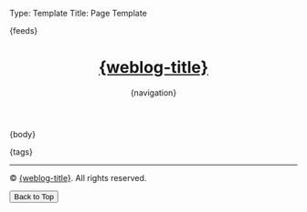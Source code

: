 Type: Template
Title: Page Template

<!DOCTYPE html>
<html lang="en">
<head>
<title>{weblog-title}{separator}{post-title}</title>
<meta charset="utf-8">
<meta name="viewport" content="width=device-width, initial-scale=1">
{feeds}
<style>
@import url('https://fonts.googleapis.com/css2?family=Source+Code+Pro:wght@400;700&family=Merriweather:wght@400;700&family=Open+Sans:wght@400;700&display=swap');
@import url('https://static.omg.lol/type/fontawesome-free/css/all.css');

/* Nord Theme Colors with a Splash of Personality */
:root {
	--foreground: #D8DEE9; /* nord4 */
	--background: #2E3440; /* nord0 */
	--link: #88C0D0;      /* nord8 */
	--accent: #81A1C1;    /* nord9 */
	--highlight: #A3BE8C; /* nord14 */
	--tag-bg: #5E81AC;    /* nord10 */
	--tag-color: #ECEFF4; /* nord6 */
	--button-bg: #81A1C1;
	--button-text: #2E3440;
}

@media (prefers-color-scheme: dark) {
	:root {
		--foreground: #ECEFF4; /* nord6 */
		--background: #2E3440; /* nord0 */
		--link: #88C0D0;      /* nord8 */
		--accent: #81A1C1;    /* nord9 */
		--highlight: #A3BE8C; /* nord14 */
		--tag-bg: #5E81AC;    /* nord10 */
		--tag-color: #ECEFF4; /* nord6 */
		--button-bg: #81A1C1;
		--button-text: #2E3440;
	}
}

* {
	box-sizing: border-box;
}

body {
	font-family: 'Open Sans', sans-serif;
	font-size: 120%;
	color: var(--foreground);
	background: var(--background);
	line-height: 1.7;
	margin: 0;
	padding: 0;
	transition: background-color 0.3s, color 0.3s;
}

header nav ul {
	list-style-type: none;
	margin: 0;
	padding: 0;
}

header nav li {
	display: inline-block;
	margin-right: 1.5em;
}

header nav li a {
	display: block;
	text-decoration: none;
	color: var(--link);
	padding: 0.5em 0;
	font-weight: 700;
	transition: color 0.3s;
}

header nav li a:hover {
	color: var(--highlight);
}

h1, h2, h3, h4, h5, h6 {
	font-family: 'Merriweather', serif;
	margin: 1rem 0;
	color: var(--foreground);
	letter-spacing: 0.5px;
}

p, li {
	margin-bottom: 1.5em;
}

header, main, footer {
	max-width: 60em;
	margin: 2em auto;
	padding: 0 1em;
}

header {
	margin-top: 4em;
}

footer p {
	margin-top: 5em;
	font-size: 90%;
	text-align: center;
	color: var(--accent);
}

a:link { color: var(--link); }
a:visited { color: var(--link); }
a:hover { color: var(--highlight); }
a:active { color: var(--link); }

.post-info, .post-tags {
	font-size: 85%;
	color: var(--accent);
	text-align: right;
	margin-top: 2em;
}

.post-info i:nth-child(2) {
	margin-left: .75em;
}

.tag {
	background: var(--tag-bg);
	color: var(--tag-color) !important;
	padding: .4em .6em;
	margin: .8em 0 0 .4em;
	border-radius: .5em;
	text-decoration: none;
	display: inline-block;
	font-weight: 600;
	font-size: 85%;
	transition: background-color 0.3s, color 0.3s;
}

.tag:hover {
	background: var(--highlight);
	color: var(--button-text) !important;
}

hr {
	border: 0;
	height: 2px;
	background: var(--accent);
	margin: 2em 0;
}

code {
	padding: .2em .4em;
	border: 1px solid var(--accent);
	border-radius: 4px;
	white-space: pre-wrap;
	word-wrap: break-word;
	color: var(--foreground);
	background-color: #3B4252; /* nord1 */
	font-family: 'Source Code Pro', monospace;
	transition: background-color 0.3s, color 0.3s;
}

pre, code {
	font-family: 'Source Code Pro', monospace;
	font-size: 90%;
}

pre code {
	background: #3B4252; /* nord1 */
	color: #D8DEE9; /* nord4 */
	display: inline-block;
	padding: 1em;
	white-space: pre-wrap;
	word-wrap: break-word;
	border-radius: 5px;
}

/* Collapsible Code Block Styles */
.collapsible {
    max-height: 6.5em; /* Approximately 4 lines of code */
    overflow: hidden;
    position: relative; /* Ensure the button is positioned relative to this */
    border-radius: 5px;
    padding-bottom: 1.5em; /* Add space for the button */
    display: inline-block; /* Ensure it wraps the content width */
}

.collapsible-button {
    position: absolute; /* Position it absolutely within the pre element */
    bottom: 0; /* Stick to the bottom of the pre */
    left: 0;
    right: 0; /* Stretch to the full width of the code block */
    background: rgba(46, 52, 64, 0.8); /* Slightly transparent background */
    color: var(--tag-color); /* Use tag color for text */
    padding: 0.3em;
    text-align: center;
    font-family: 'Open Sans', sans-serif;
    font-size: 0.75em;
    cursor: pointer;
    border-top: 1px solid var(--accent);
    z-index: 10; /* Ensure the button appears above the code content */
    border-radius: 0 0 5px 5px;
    transition: background-color 0.3s, color 0.3s;
}

.collapsible-button:hover {
    background: rgba(46, 52, 64, 0.9); /* Darken background slightly on hover */
}

.collapsible.expanded {
    max-height: none;
}

.collapsible.expanded .collapsible-button {
    background: rgba(46, 52, 64, 0.8); /* Keep the button visible but subtle */
}


img {
	max-width: 100%;
	border-radius: 5px;
	margin: 1em 0;
}

table {
	border-collapse: collapse;
	width: 100%;
	margin-bottom: 2em;
}

td, th {
	padding: .75em;
	text-align: left;
	border: 1px solid var(--accent);
	color: var(--foreground);
}

.weblog-title a {
	text-decoration: none;
	color: var(--foreground);
	font-size: 1.8em;
	font-weight: 700;
}

button {
	background: var(--button-bg);
	color: var(--button-text);
	border: none;
	padding: 0.75em 1.5em;
	border-radius: 25px;
	font-family: 'Open Sans', sans-serif;
	font-size: 1em;
	font-weight: 700;
	cursor: pointer;
	transition: background-color 0.3s, color 0.3s;
}

button:hover {
	background: var(--highlight);
	color: var(--foreground);
}

</style>
</head>
<body>

<header>
	<h1 class="weblog-title"><a href="{base-path}">{weblog-title}</a></h1>
	{navigation}
</header>

<main>

{body}

<aside class="post-tags">
	{tags}
</aside>

<hr>

</main>

<footer>
    <p>&copy; <span id="current-year"></span> <a href="{base-path}">{weblog-title}</a>. All rights reserved.</p>
    <button onclick="window.location.href='#home'">Back to Top</button>
</footer>

<script src="https://kenei.weblog.lol/files/update-year.js" defer></script>
<script src="https://kenei.weblog.lol/files/collapse-code.js" defer></script>

</body>
</html>
